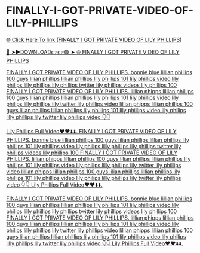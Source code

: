 # FINALLY-I-GOT-PRIVATE-VIDEO-OF-LILY-PHILLIPS

<a href="https://jivoni.cfd/FINALLY-I-GOT-PRIVATE-VIDEO-OF-LILY-PHILLIPS"> 🌐 Click Here To link (FINALLY I GOT PRIVATE VIDEO OF LILY PHILLIPS)

🔴 ➤►DOWNLOAD👉👉🟢 ➤  <a href="https://jivoni.cfd/FINALLY-I-GOT-PRIVATE-VIDEO-OF-LILY-PHILLIPS"> 🌐 FINALLY I GOT PRIVATE VIDEO OF LILY PHILLIPS

FINALLY I GOT PRIVATE VIDEO OF LILY PHILLIPS.
bonnie blue lillian phillips 100 guys lilian phillips lillian phillips lily phillips 101 lily phillips video lily philips lilly phillips lily phillips twitter lily phillips videos lily phillips 100
FINALLY I GOT PRIVATE VIDEO OF LILY PHILLIPS.
lillian phipps lillian phillips 100 guys lilian phillips lillian phillips lily phillips 101 lily phillips video lily philips lilly phillips lily twitter lily phillips video
lillian phipps lillian phillips 100 guys lilian phillips lillian phillips lily phillips 101 lily phillips video lily philips lilly phillips lily twitter lily phillips video
👇👇

Lily Phillips Full Video❤️❤️⬇️⬇️​.
FINALLY I GOT PRIVATE VIDEO OF LILY PHILLIPS. bonnie blue lillian phillips 100 guys lilian phillips lillian phillips lily phillips 101 lily phillips video lily philips lilly phillips lily phillips twitter lily phillips videos lily phillips 100 FINALLY I GOT PRIVATE VIDEO OF LILY PHILLIPS. lillian phipps lillian phillips 100 guys lilian phillips lillian phillips lily phillips 101 lily phillips video lily philips lilly phillips lily twitter lily phillips video lillian phipps lillian phillips 100 guys lilian phillips lillian phillips lily phillips 101 lily phillips video lily philips lilly phillips lily twitter lily phillips video 👇👇 Lily Phillips Full Video❤️❤️⬇️⬇️​.

FINALLY I GOT PRIVATE VIDEO OF LILY PHILLIPS. bonnie blue lillian phillips 100 guys lilian phillips lillian phillips lily phillips 101 lily phillips video lily philips lilly phillips lily phillips twitter lily phillips videos lily phillips 100 FINALLY I GOT PRIVATE VIDEO OF LILY PHILLIPS. lillian phipps lillian phillips 100 guys lilian phillips lillian phillips lily phillips 101 lily phillips video lily philips lilly phillips lily twitter lily phillips video lillian phipps lillian phillips 100 guys lilian phillips lillian phillips lily phillips 101 lily phillips video lily philips lilly phillips lily twitter lily phillips video 👇👇 Lily Phillips Full Video❤️❤️⬇️⬇️​.
